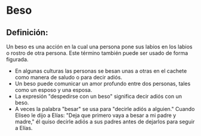 # Beso

## Definición: 

Un beso es una acción en la cual una persona pone sus labios en los labios o rostro de otra persona. Este término también puede ser usado de forma figurada.

* En algunas culturas las personas se besan unas a otras en el cachete como manera de saludo o para decir adiós.
* Un beso puede comunicar un amor profundo entre dos personas, tales como un esposo y una esposa.
* La expresión "despedirse con un beso" significa decir adiós con un beso.
* A veces la palabra "besar" se usa para "decirle adiós a alguien."  Cuando Eliseo le dijo a Elías:  "Deja que primero vaya a besar a mi padre y madre," él quiso decirle adiós a sus padres antes de dejarlos para seguir a Elías.

